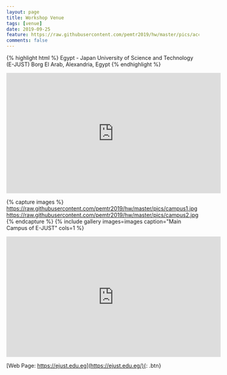 ```yaml
---
layout: page
title: Workshop Venue
tags: [venue]
date: 2019-09-25
feature: https://raw.githubusercontent.com/pemtr2019/hw/master/pics/accom.jpg
comments: false
---
```



{% highlight html %}
Egypt - Japan University of Science and Technology (E-JUST)
Borg El Arab, 
Alexandria, 
Egypt
{% endhighlight %}

<iframe width="560" height="315" src="https://www.google.com/maps/embed?pb=!1m14!1m8!1m3!1d13698.893832435286!2d29.5826626!3d30.8664166!3m2!1i1024!2i768!4f13.1!3m3!1m2!1s0x0%3A0xfbf1eb15d4fed589!2sEgypt%20Japan%20University%20Of%20Science%20%26%20Technology!5e0!3m2!1sen!2sjp!4v1569813785473!5m2!1sen!2sjp" frameborder="0"> </iframe>

{% capture images %}
    https://raw.githubusercontent.com/pemtr2019/hw/master/pics/campus1.jpg
    https://raw.githubusercontent.com/pemtr2019/hw/master/pics/campus2.jpg
{% endcapture %}
{% include gallery images=images caption="Main Campus of E-JUST" cols=1 %}

<iframe width="560" height="315" src="https://www.youtube.com/embed/5cM5lZHMWyo" frameborder="0"> </iframe>




[Web Page: https://ejust.edu.eg](https://ejust.edu.eg/){: .btn}

